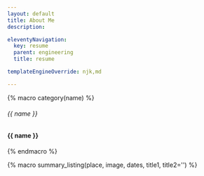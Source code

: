 ```yaml
---
layout: default
title: About Me
description:

eleventyNavigation:
  key: resume
  parent: engineering
  title: resume

templateEngineOverride: njk,md

---
```


{% macro category(name) %}
<div class="col-12 col-lg-2 border-end border-primary">
<div class="d-none d-lg-block text-end"><h6 class="text-primary text-uppercase">{{ name }}</h6></div>
<div class="d-lg-none"><h4 class="text-primary text-uppercase">{{ name }}</h4></div>
</div>
{% endmacro %}

{% macro summary_listing(place, image, dates, title1, title2='') %}
<div class="card">
<div class="card-body p-1">

<div class="container">
<div class="row">

<div class="col-2">
<div style="background: url({{ image }});background-size: contain;background-repeat: no-repeat; height:100%; background-position: left;">
</div>
</div>

<div class="col-10">
<h5 class="card-title">{{ place }}</h5>
<h6 class="card-subtitle ">{{ title1 }}</h6>
<h6 class="card-subtitle ">{{ title2 }}</h6>
<p class="card-text text-muted m-0">{{ dates }}</p>
</div>

</div>
</div>

</div>
</div>
{% endmacro %}

<div class="container">
<div class="row">

<div class="col-2">

<div class="container">
<!--<img src="IMG_9201_cropped3.png" class="figure-img img-fluid rounded-circle">-->
<div style="background: url('IMG_9201_cropped3.png');background-size: contain;background-repeat: no-repeat; height:100%; background-position: left;"></div>
</div>

</div>

<div class="col-10">

<h1 class="display-1 text-capitalize text-primary">Michael Langford</h1>
<div class="container">
<div class="row">
<div class="col-lg-4 text-muted border-end border-primary">
<a href="mailto:michaellangford99@gmail.com">michaellangford99@gmail.com</a>
</div>
<div class="col-lg-4 text-wrap text-muted border-end border-primary">
7826 S. Windermere Circle, Littleton CO, 80120
</div>
<div class="col-lg-4 text-muted">
(260) 458-7666
</div>
</div>
</div>

</div>

</div>
</div>

---

<div class="container">

<div class="row">
{{ category('Summary') }}
<div class="col-12 col-lg-10">

Electrical Engineer with a focus in stochastic and radar signal processing, estimation theory, and applied math. Interested in radar, EW, and comms signal processing research. Also experienced with embedded hardware, FPGA/ASIC design, embedded software and microcontrollers, and PCB hardware design.

{{ summary_listing('Rincon Research Corporation', 'image.png', 'May 2023 - Present - Centennial, CO - Full Time', 'DSP Electrical Engineer 2') }}

<div class="card mt-1">
<div class="card-body p-1">

<div class="container">
<div class="row">

<div class="col-2">
<div style="background: url('image-1.png');background-size: contain;background-repeat: no-repeat; height:100%; background-position: left;">
</div>
</div>

<div class="col-10">
<h5 class="card-title">Purdue University</h5>
<h6 class="card-subtitle mb-1">MS in Electrical Engineering (May 2025, in progress) - <b>3.88 GPA</b></h6>
<h6 class="card-subtitle ">BS in Electrical Engineering (2022) - <b>3.97 GPA, <i>With Highest Distinction</i></b></h6>
<p class="card-text text-muted m-0">Aug 2019 - May 2025 - West Lafayette, IN</p>
</div>

</div>
</div>

</div>
</div>





<br>

**Active TS/SCI** (IC), **TS**(DoD) **Security Clearances**

</div>
</div>

---

<div class="row">
{{ category('Skills & Abilities') }}
<div class="col-12 col-lg-10">

**Work Experience Areas**|**Languages**|**Hardware/Software Tools**
:-----:|:-----:|:-----:
Digital Signal Processing,|Embedded C/C++|MATLAB,
Radar, EW, Comms, RF Analysis,|ARM, Intel, PIC assembly|Multisim,
Algorithms, Modeling/Simulation|VHDL / Verilog / SystemVerilog|Mentor DXDesigner,
PCB,FPGA,ASIC design,|MATLAB, Git, Unix Shell / Bash|Cadence & Kicad PCB Design, Cadence ASIC Design
Controls|C#, Python, HLSL / GPU languages| 

Split into skills that I’m really good at, and those I’m familiar with

Quick learner and hard worker. 
Strong mathematical, hardware, interpersonal, communication and leadership skills.

</div>
</div>

---

<div class="row">
{{ category('Education') }}
<div class="col-12 col-lg-10">

<div class="text-uppercase"><b>Purdue university</b> - West Lafayette, IN</div>

- Master’s student in Electrical Engineering, 3.88 GPA, focus in Comms., Network, Signal & Image processing
- Expected graduation: 2024
- (Fall 2022) BS in Electrical Engineering, with 3.97 GPA (with Highest Distinction)
- Dean’s List every semester.
- Coursework: electromagnetics, signal processing,radar, embedded microcontrollers, Verilog ASIC/FPGA design

**Relevant Coursework:**

<div class="container">
<div class="row">
<div class="col-4">ECE438, ECE538 DSP<br>ECE637 Image Processing</div>
<div class="col-4">ECE600 Random Variables<br>ECE645 Estimation Theory<br>ECE695 Stochastic Processes</div>
<div class="col-4">ECE678 Radar Engineering<br>ECE30411, ECE30412 Electromagnetics</div>
</div>
<div class="row">
<div class="col-4">
CT/DT   Math fundamentals
<br>FFT, DFT,   filtering, z transforms, etc.
<br>+ Linear   predictive coding             
<br>+ Image   & audio processing             
<br>+ Radar   & GPS tracking                 
</div>
<div class="col-4">
Grad. random variables,   distributions, stochastic processes.
<br>MLE, MMSE, MAP, BLUE, Bayesian,   Kalman filtering            
</div>
<div class="col-4">
Radar fundamentals, detection, RCS,  
<br>Antennas, beamforming,                 
<br>Waveform design,                       
<br>Range doppler processing.              
<br>Maxwell’s equations, wave   propagation
</div>
</div>
</div>






| ECE438, ECE538 DSP                        | ECE600   Random Variables                                      | ECE678   Radar Engineering              |
|-------------------------------------------|----------------------------------------------------------------|-----------------------------------------|
| ECE637   Image Processing                 | ECE645   Estimation Theory                                     | ECE30412   Advanced Electromagnetics    |
| CT/DT   Math fundamentals                 | Grad. random variables,   distributions, stochastic processes. | Radar fundamentals, detection,   RCS,   |
| FFT, DFT,   filtering, z transforms, etc. | MLE, MMSE, MAP, BLUE, Bayesian,   Kalman filtering             | Antennas, beamforming,                  |
| + Linear   predictive coding              |                                                                | Waveform design,                        |
| + Image   & audio processing              |                                                                | Range doppler processing.               |
| + Radar   & GPS tracking                  |                                                                | Maxwell’s equations, wave   propagation |

**Senior Design:**

**Expand school section**
- Autonomous drone with auto-level and auto-throttle, fully custom flight controller HW & SW via STM32 microcontroller and DSP algorithms in C embedded SW with custom PCB and drone HW assembly.

</div>
</div>

---

<div class="row">
{{ category('Work Experience') }}
<div class="col-12 col-lg-10">

<div class="text-uppercase"><b>DSP Electrical Engineer 2</b> - Rincon Research Corporation
<br>
<div class="text-muted">May 2023 – present, Centennial, co</div></div>

-	Radar Waveform Analysis
    -	Wrote large document in Jupyter / Latek detailing performance characteristics and closed-form derivations of various radar waveforms and their CAFs, as well as general radar performance tradeoffs.
    -	Document details closed-form CAF derivation for LFM and WGN, and CAF plots via inline Python and closed form signal definition for LFM, VLFM, NLFM, and WGN.
    -	For WGN waveform this required a stochastic approach and gave a very interesting probability distribution proved out via simulation. For various waveform types derived performance metrics such as range resolution, doppler tolerance, range doppler coupling, etc.
    -	Worked towards derivation of MLE estimator for delay and doppler, covariance of CAF between transmitted and noise corrupted signal. Wrote additional Python programs to simulate waveform performance and verify calculations, compute hessian of CAFs, and noise corrupted cross-ambiguity function computation.
- TODO: insert info that you need to expand upon and vet.
-	OpenGL 3D Tracking Visualizer
    -	Built 3D OpenGL program from scratch to visualize live radar tracking data, designed with an extendible framework to allow easy usage for other projects.
    -	Implemented complex graphical elements via GLSL shaders to draw translucent 3D cones, ellipsoids, cubes, etc. to display relevant scene information such as target estimate uncertainty, radar beamwidth and orientation, and tracks of known or estimated targets.
    -	All elements can be animated, and all scene properties easily edited via programmatically generated GUI. Program is being interfaced with a live database from which it will pull current radar and tracking data and display in real time.

<!--</div>
</div>

---

<div class="row">
<div class="col-2 border-end border-primary"><h6 class="text-primary text-uppercase text-end">Internships</h6></div>
<div class="col-10">-->

<div class="text-uppercase"><b>RF / MSIC Engineering Intern</b> - BAE Systems [FASTLabs MSIC Team]
<br>
<div class="text-muted">May 2022 - August 2023, Merrimack, NH</div></div>

-	MSIC design group creates RF ASICS for BAE FASTLabs, DARPA, DoD, etc. Used for radar / EW / Comms.
-	MATRICs LO PLL digital calibration module fault investigation / modeling
    -	Investigated issues with in-production PLL calibration system. On-chip LO generated using 4 LC VCOs covering 10-22GHz range, using digital control and calibration module.
    -	Developed testbenches and simulation environment for autocalibration module in SystemVerilog.
    -	Testbenches emulated the SPI interface to the module and imitated real world use cases.
    -	Created physically accurate time domain Verilog model for analog PLL to interface to testbenches.
    -	Tested operation of algorithm on hardware, using spectrum analyzer and SPI bus interface to chip. 
-	Cadence IC layout and schematic training and experience, learning MSIC process/design flow. Helped create example Verilog, synthesis, place & route scripts, etc. to demonstrate digital design flow.
-	RF amplifier analysis via Cadence simulations and Matlab + hand calculations
-	Hand calculation of transfer functions, implemented in Matlab and compared to simulations.
-	Analyzed pole movement over parameter sweeps to determine stability and dominant parasitics.
-	RF ASIC Ka band transceiver conversion gain measurements and debugging / de-embedding
    -	Measured conversion gain across power to identify nonlinearity in transmit path. Custom VNA setup to account for trace+cable loss, and processed results from VNA across 5 boards to remove output loss. 

<div class="text-uppercase"><b>Undergraduate Research</b> - Superresolution Imaging, Webb Group, Purdue University
<br>
<div class="text-muted">Jan 2022 - May 2022, West Lafayette, IN</div></div>

-	Undergrad Research for credit with Webb Group, supporting superresolution imaging using photon counting.
-	Characterized new photon counting equipment using SPAD detector and pulsed laser. Developed algorithms in MATLAB and Python to analyze results, and detect and remove vibration, optical multipath, modal dispersion.
-	Literature review including review of phase recovery algorithm via triple correlation in HBT interferometer.

<div class="text-uppercase"><b>Electrical Engineering Intern</b> - Raytheon Missiles & Defense
<br>
<div class="text-muted">May 2021 - April 2022, Tucson, AZ</div></div>

- Continued to support active projects during entirety of school year while remote, ~15+ hr/wk. 
-	Air-to-air, active radar guided anti-drone missile IRAD team
    -	Developed Missile to Engineer test interface between missile guidance CCA stack and engineers for integration. App is a data exchange system split into a client server model to allow either C# GUI or Python scripts as client and C++ server for communications to the missile.
    - Led 2 engineers to complete project as the lead software designer while working remote during school.
    - System controls power supplies, temp monitoring and safe startup/shutdown; intercepts and displays all intra-missile comms, controls CCAs via a proprietary network protocol.
    - System fills an important gap in testing capability from old by-hand methods allowing software team to immediately verify their software design objectives and write simple Python scripts to interface to missile.
    - Provided a critical component of the integration system for the project.

<div class="text-uppercase"><b>Teacher's Assistant</b> - ECE Dept, Purdue University</div>

- Teacher’s Assistant – ECE438 Digital Signal Processing - Fall 2022
- Teacher’s Assistant – ECE270 Digital Logic Design - Spring 2021

<div class="text-uppercase"><b>Electrical Engineering Intern</b> - UTEC (United Technologies Electronic Controls)
<br>
<div class="text-muted">June 2020 - May 2021, Fort Wayne, IN</div></div>

-	OTIS Elevator counterweight motion DSP safety system 
    -	System senses motion in elevator counterweight using accelerometer, sounds alarm whenever device is in motion. Purpose is preventing crush injuries at sites where elevator shaft is not yet enclosed.
    -	Created initial prototype with available processors and MEMS accelerometer for testing.
    -	Developed embedded C/C++ software and signal processing algorithms to integrate and filter acceleration data to determine estimate of elevator velocity without drift. Testing at sites demonstrates that software correctly distinguishes constant acceleration from a stopped counterweight.
    -	Created simulation environment in MATLAB to test filters/algorithm on recorded acceleration data
    -	Primary designer of schematic for production device using MEMS device and faster PIC32. 
    -	Patent pending, was awarded by company for role in device creation.

<div class="text-uppercase"><b>Electrical Engineering Intern</b> - UTEC (United Technologies Electronic Controls)
<br>
<div class="text-muted">June 2019 - August 2019, Huntington, IN</div></div>

-	Rehired after freshmen year of college, focusing on continued hardware engineering and circuit / PCB design

<div class="text-uppercase"><b>Electrical Engineering Intern</b> - UTEC (United Technologies Electronic Controls)
<br>
<div class="text-muted">February 2018 - August 2018, Huntington, IN</div></div>

-	Hired upon early graduation from high school. Focused on Embedded SW with C & PIC32 micros.

<div class="text-uppercase"><b>Personal Projects</b></div>

-	Autonomous Quadcopter:  Designed and built mechanical and electrical parts and wrote all software.
Embedded C/C++ SW processes sensors and radio control commands via DSP and PID control loops, and outputs to motors via PWM. Flies and self-levels.
-	Intel x86 Kernel: Wrote a basic kernel in C and x86 assembly with working process management, memory allocation and paging, memory protection, graphics, written from scratch.
- ADD OPENGL PROJECTS

</div>
</div>

---

</div>
